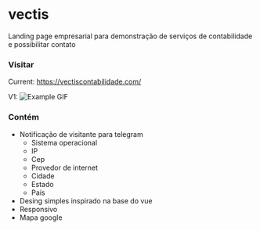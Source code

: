 # vectis

Landing page empresarial para demonstração de serviços de contabilidade e possibilitar contato

### Visitar
Current: https://vectiscontabilidade.com/

V1:
![Example GIF](public/screem-recorder.gif)


### Contém
- Notificação de visitante para telegram
  - Sistema operacional
  - IP
  - Cep
  - Provedor de internet
  - Cidade
  - Estado
  - País
- Desing simples inspirado na base do vue
- Responsivo
- Mapa google
